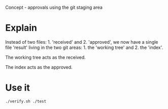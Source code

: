 Concept - approvals using the git staging area

# Explain

Instead of two files: 1. 'received' and 2. 'approved', we now have a single file 'result' living in the two git areas: 1. the 'working tree' and 2. the 'index'.

The working tree acts as the received.

The index acts as the approved.

# Use it

```
./verify.sh ./test
```
